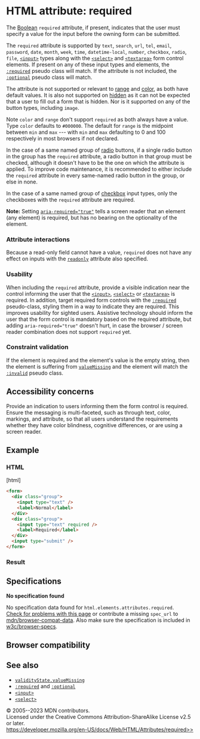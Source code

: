HTML attribute: required
========================

The
[Boolean](https://developer.mozilla.org/en-US/docs/Glossary/Boolean/HTML)
`required` attribute, if present, indicates that the user must specify a
value for the input before the owning form can be submitted.

The `required` attribute is supported by `text`, `search`, `url`, `tel`,
`email`, `password`, `date`, `month`, `week`, `time`, `datetime-local`,
`number`, `checkbox`, `radio`, `file`, [`<input>`](../element/input)
types along with the [`<select>`](../element/select) and
[`<textarea>`](../element/textarea) form control elements. If present on
any of these input types and elements, the
[`:required`](https://developer.mozilla.org/en-US/docs/Web/CSS/:required)
pseudo class will match. If the attribute is not included, the
[`:optional`](https://developer.mozilla.org/en-US/docs/Web/CSS/:optional)
pseudo class will match.

The attribute is not supported or relevant to
[range](../element/input/range) and [color](../element/input/color), as
both have default values. It is also not supported on
[hidden](../element/input/hidden) as it can not be expected that a user
to fill out a form that is hidden. Nor is it supported on any of the
button types, including `image`.

Note `color` and `range` don\'t support `required` as both always have a
value. Type `color` defaults to `#000000`. The default for `range` is
the midpoint between `min` and `max` --- with `min` and `max` defaulting
to 0 and 100 respectively in most browsers if not declared.

In the case of a same named group of [radio](../element/input/radio)
buttons, if a single radio button in the group has the `required`
attribute, a radio button in that group must be checked, although it
doesn\'t have to be the one on which the attribute is applied. To
improve code maintenance, it is recommended to either include the
`required` attribute in every same-named radio button in the group, or
else in none.

In the case of a same named group of
[checkbox](../element/input/checkbox) input types, only the checkboxes
with the `required` attribute are required.

**Note:** Setting
[`aria-required="true"`](https://developer.mozilla.org/en-US/docs/Web/Accessibility/ARIA/Attributes/aria-required)
tells a screen reader that an element (any element) is required, but has
no bearing on the optionality of the element.

### Attribute interactions

Because a read-only field cannot have a value, `required` does not have
any effect on inputs with the [`readonly`](readonly) attribute also
specified.

### Usability

When including the `required` attribute, provide a visible indication
near the control informing the user that the
[`<input>`](../element/input), [`<select>`](../element/select) or
[`<textarea>`](../element/textarea) is required. In addition, target
required form controls with the
[`:required`](https://developer.mozilla.org/en-US/docs/Web/CSS/:required)
pseudo-class, styling them in a way to indicate they are required. This
improves usability for sighted users. Assistive technology should inform
the user that the form control is mandatory based on the required
attribute, but adding `aria-required="true"` doesn\'t hurt, in case the
browser / screen reader combination does not support `required` yet.

### Constraint validation

If the element is required and the element\'s value is the empty string,
then the element is suffering from
[`valueMissing`](https://developer.mozilla.org/en-US/docs/Web/API/ValidityState/valueMissing)
and the element will match the
[`:invalid`](https://developer.mozilla.org/en-US/docs/Web/CSS/:invalid)
pseudo class.

Accessibility concerns
----------------------

Provide an indication to users informing them the form control is
required. Ensure the messaging is multi-faceted, such as through text,
color, markings, and attribute, so that all users understand the
requirements whether they have color blindness, cognitive differences,
or are using a screen reader.

Example
-------

### HTML

[html]

```html
<form>
  <div class="group">
    <input type="text" />
    <label>Normal</label>
  </div>
  <div class="group">
    <input type="text" required />
    <label>Required</label>
  </div>
  <input type="submit" />
</form>
```

### Result

Specifications
--------------

**No specification found**

No specification data found for `html.elements.attributes.required`.\
[Check for problems with this page](#on-github) or contribute a missing
`spec_url` to
[mdn/browser-compat-data](https://github.com/mdn/browser-compat-data).
Also make sure the specification is included in
[w3c/browser-specs](https://github.com/w3c/browser-specs).

Browser compatibility
---------------------

See also
--------

- [`validityState.valueMissing`](https://developer.mozilla.org/en-US/docs/Web/API/ValidityState/valueMissing)
- [`:required`](https://developer.mozilla.org/en-US/docs/Web/CSS/:required)
    and
    [`:optional`](https://developer.mozilla.org/en-US/docs/Web/CSS/:optional)
- [`<input>`](../element/input)
- [`<select>`](../element/select)

© 2005--2023 MDN contributors.\
Licensed under the Creative Commons Attribution-ShareAlike License v2.5
or later.\
https://developer.mozilla.org/en-US/docs/Web/HTML/Attributes/required>>
